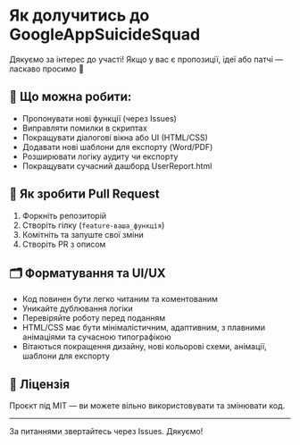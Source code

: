 # Як долучитись до GoogleAppSuicideSquad

Дякуємо за інтерес до участі! Якщо у вас є пропозиції, ідеї або патчі — ласкаво просимо 💪

## 📂 Що можна робити:
- Пропонувати нові функції (через Issues)
- Виправляти помилки в скриптах
- Покращувати діалогові вікна або UI (HTML/CSS)
- Додавати нові шаблони для експорту (Word/PDF)
- Розширювати логіку аудиту чи експорту
- Покращувати сучасний дашборд UserReport.html

## 🧪 Як зробити Pull Request
1. Форкніть репозиторій
2. Створіть гілку (`feature-ваша_функція`)
3. Комітніть та запуште свої зміни
4. Створіть PR з описом

## 🗂 Форматування та UI/UX
- Код повинен бути легко читаним та коментованим
- Уникайте дублювання логіки
- Перевіряйте роботу перед поданням
- HTML/CSS має бути мінімалістичним, адаптивним, з плавними анімаціями та сучасною типографікою
- Вітаються покращення дизайну, нові кольорові схеми, анімації, шаблони для експорту

## 📜 Ліцензія
Проєкт під MIT — ви можете вільно використовувати та змінювати код.

---

За питаннями звертайтесь через Issues. Дякуємо!
